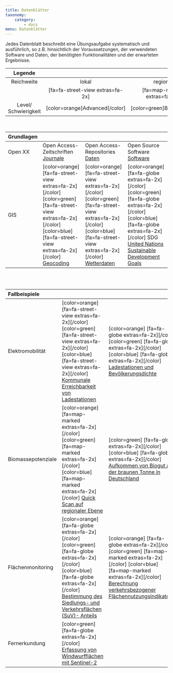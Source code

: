 ```yaml
---
title: Datenblätter
taxonomy:
    category:
        - docs
menu: Datenblätter
---
```

Jedes Datenblatt beschreibt eine Übungsaufgabe systematisch und ausführlich, so z.B. hinsichtlich der Voraussetzungen, der verwendeten Software und Daten, der benötigten Funktionalitäten und der erwarteten Ergebnisse.

| Legende | | | |
| :-: | :-: | :-: | :-: |
| Reichweite | lokal | regional | national/global |
| | [fa=fa-street-view extras=fa-2x] | [fa=map-marked extras=fa-2x] | [fa=fa-globe extras=fa-2x] |
| Level/ Schwierigkeit | [color=orange]Advanced[/color] | [color=green]Basic[/color] | [color=blue]Click-by-Click[/color] |
<br>

| Grundlagen | | | |
|  :-----          |  :-----          |  :-----          | :----- |
|  Open XX | Open Access-Zeitschriften [Journale](OGE_Datenblatt_OpenXX_Journale.pdf?target=_blank) | Open Access-Repositories [Daten](OGE_Datenblatt_OpenXX_Repositories.pdf?target=_blank) | Open Source Software [Software](OGE_Datenblatt_OpenXX_DesktopGIS.pdf?target=_blank) |
| GIS  | [color=orange] [fa=fa-street-view extras=fa-2x][/color] [color=green] [fa=fa-street-view extras=fa-2x][/color] [color=blue] [fa=fa-street-view extras=fa-2x][/color] [Geocoding](OGE_Datenblatt_Geocoding.pdf?target=_blank) | [color=orange] [fa=fa-street-view extras=fa-2x][/color] [color=green] [fa=fa-street-view extras=fa-2x][/color] [color=blue] [fa=fa-street-view extras=fa-2x][/color] [Wetterdaten](OGE_Datenblatt_Wetter.pdf?target=_blank) |  [color=orange] [fa=fa-globe extras=fa-2x][/color] [color=green] [fa=fa-globe extras=fa-2x][/color] [color=blue] [fa=fa-globe extras=fa-2x][/color] SDG [United Nations Sustainable Development Goals](OGE_Datenblatt_SDG_Global_ABC.pdf?target=_blank) |
<br><br>

| Fallbeispiele  | | | |
|  :-----        | :----- | :----- | :----- |
| Elektromobilität | [color=orange] [fa=fa-street-view extras=fa-2x][/color] [color=green] [fa=fa-street-view extras=fa-2x][/color] [color=blue] [fa=fa-street-view extras=fa-2x][/color] [Kommunale Erreichbarkeit von Ladestationen](OGE_Datenblatt_EMobi_Lokal_ABC.pdf?target=_blank) | [color=orange] [fa=fa-globe extras=fa-2x][/color] [color=green] [fa=fa-globe extras=fa-2x][/color] [color=blue] [fa=fa-globe extras=fa-2x][/color] [Ladestationen und Bevölkerungsdichte](OGE_Datenblatt_EMobi_National_ABC.pdf?target=_blank) | [color=orange] [fa=fa-globe extras=fa-2x][/color] [color=green] [fa=fa-globe extras=fa-2x][/color] [color=blue] [fa=fa-globe extras=fa-2x][/color] [Reise quer durch Europa](OGE_Datenblatt_EMobi_Global_ABC.pdf?target=_blank) |
| Biomassepotenziale | [color=orange] [fa=map-marked extras=fa-2x][/color] [color=green] [fa=map-marked extras=fa-2x][/color] [color=blue] [fa=map-marked extras=fa-2x][/color] [Quick Scan auf regionaler Ebene](OGE_Datenblatt_DBFZ_regional.pdf?target=_blank) | [color=green] [fa=fa-globe extras=fa-2x][/color] [color=blue] [fa=fa-globe extras=fa-2x][/color] [Aufkommen von Biogut aus der braunen Tonne in Deutschland](OGE_Datenblatt_DBFZ_Biogut_national_B_C.pdf?target=_blank) | [color=orange] [fa=fa-globe extras=fa-2x][/color] [Bioenergiepotenziale in Europa](OGE_Datenblatt_DBFZ_Biogut_national_A.pdf?target=_blank) |
| Flächenmonitoring | [color=orange] [fa=fa-globe extras=fa-2x][/color] [color=green] [fa=fa-globe extras=fa-2x][/color] [color=blue] [fa=fa-globe extras=fa-2x][/color] [Bestimmung des Siedlungs- und Verkehrsflächen (SuV)- Anteils](OGE_Datenblatt_FM_Flaechenutzung_SuV.pdf?target=_blank) | [color=orange] [fa=fa-globe extras=fa-2x][/color] [color=green] [fa=map-marked extras=fa-2x][/color] [color=blue] [fa=map-marked extras=fa-2x][/color] [Berechnung verkehrsbezogener Flächennutzungsindikatoren](OGE_Datenblatt_FM_verkehrsindikator_gvn.pdf?target=_blank) | [color=orange] [fa=fa-globe extras=fa-2x] [/color][color=green] [fa=fa-street-view extras=fa-2x][/color][color=blue][fa=fa-street-view extras=fa-2x][/color] [Messung der Veränderung der Siedlungs- und Bevölkerungsdichte](OGE_Datenblatt_FM_dichte_vg.pdf?target=_blank)|
| Fernerkundung | [color=green] [fa=fa-globe extras=fa-2x][/color] [Erfassung von Windwurfflächen mit Sentinel-2](OGE_Datenblatt_BKG_Fernerkundung.pdf?target=_blank) |
<br>
